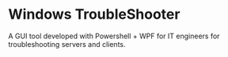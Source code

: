 # Windows TroubleShooter  
A GUI tool developed with Powershell + WPF for IT engineers for troubleshooting servers and clients.
